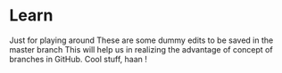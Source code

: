 # Learn
Just for playing around
These are some dummy edits to be saved in the master branch
This will help us in realizing the advantage of concept of branches in GitHub.
Cool stuff, haan !
